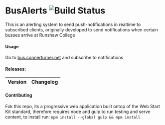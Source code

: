 # BusAlerts ![Build Status](https://travis-ci.com/connerturner/BusAlerts.svg?token=KtJesj9V6hiqZUPPS2J4&branch=master)

This is an alerting system to send push-notifications in realtime to subscribed clients, originally developed to send notifications when certain busses arrive at Runshaw College

#### Usage
Go to [bus.connerturner.net](http://bus.connerturner.net) and subscribe to notifications

#### Releases:
Version | Changelog |
:---:|:---:|

#### Contributing
Fok this repo, its a progressive web application built ontop of the Web Start Kit standard, therefore requires node and gulp to run testing and serve content, to install run:
`npm install --global gulp && npm install`
